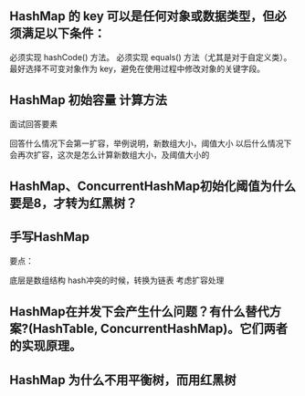


## HashMap 的 key 可以是任何对象或数据类型，但必须满足以下条件：
必须实现 hashCode() 方法。
必须实现 equals() 方法（尤其是对于自定义类）。
最好选择不可变对象作为 key，避免在使用过程中修改对象的关键字段。


## HashMap 初始容量 计算方法


面试回答要素

回答什么情况下会第一扩容，举例说明，新数组大小，阈值大小
以后什么情况下会再次扩容，这次是怎么计算新数组大小，及阈值大小的

## HashMap、ConcurrentHashMap初始化阈值为什么要是8，才转为红黑树？






## 手写HashMap

要点：

底层是数组结构
hash冲突的时候，转换为链表
考虑扩容处理


## HashMap在并发下会产生什么问题？有什么替代方案?(HashTable, ConcurrentHashMap)。它们两者的实现原理。




## HashMap 为什么不用平衡树，而用红黑树

